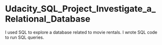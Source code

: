 # Udacity_SQL_Project_Investigate_a_Relational_Database
I used SQL to explore a database related to movie rentals. I wrote SQL code to run SQL queries.
